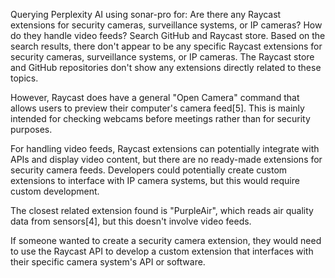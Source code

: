 Querying Perplexity AI using sonar-pro for: Are there any Raycast extensions for security cameras, surveillance systems, or IP cameras? How do they handle video feeds? Search GitHub and Raycast store.
Based on the search results, there don't appear to be any specific Raycast extensions for security cameras, surveillance systems, or IP cameras. The Raycast store and GitHub repositories don't show any extensions directly related to these topics.

However, Raycast does have a general "Open Camera" command that allows users to preview their computer's camera feed[5]. This is mainly intended for checking webcams before meetings rather than for security purposes.

For handling video feeds, Raycast extensions can potentially integrate with APIs and display video content, but there are no ready-made extensions for security camera feeds. Developers could potentially create custom extensions to interface with IP camera systems, but this would require custom development.

The closest related extension found is "PurpleAir", which reads air quality data from sensors[4], but this doesn't involve video feeds.

If someone wanted to create a security camera extension, they would need to use the Raycast API to develop a custom extension that interfaces with their specific camera system's API or software.
